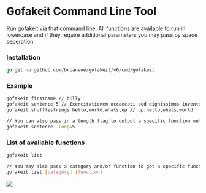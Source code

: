# Gofakeit Command Line Tool

Run gofakeit via that command line.
All functions are available to run in lowercase and if they require additional parameters you may pass by space seperation.

### Installation

```go
go get -u github.com/brianvoe/gofakeit/v6/cmd/gofakeit
```

### Example

```bash
gofakeit firstname // billy
gofakeit sentence 5 // Exercitationem occaecati sed dignissimos inventore.
gofakeit shufflestrings hello,world,whats,up // up,hello,whats,world

// You can also pass in a length flag to output a specific function multiple times
gofakeit sentence -loop=5
```

### List of available functions

```bash
gofakeit list

// You may also pass a category and/or function to get a specific function data
gofakeit list [category] [function]
```

![](https://raw.githubusercontent.com/brianvoe/gofakeit/master/cmd/gofakeit/cmd.gif)

